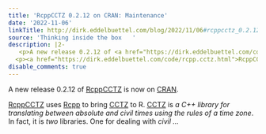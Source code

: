```yaml
---
title: 'RcppCCTZ 0.2.12 on CRAN: Maintenance'
date: '2022-11-06'
linkTitle: http://dirk.eddelbuettel.com/blog/2022/11/06#rcppcctz_0.2.12
source: 'Thinking inside the box   '
description: |2-
   <p>A new release 0.2.12 of <a href="https://dirk.eddelbuettel.com/code/rcpp.cctz.html">RcppCCTZ</a> is now on <a href="https://cran.r-project.org">CRAN</a>.</p>
  <p><a href="https://dirk.eddelbuettel.com/code/rcpp.cctz.html">RcppCCTZ</a> uses <a href="https://dirk.eddelbuettel.com/code/rcpp.html">Rcpp</a> to bring <a href="https://github.com/google/cctz">CCTZ</a> to R. <a href="https://github.com/google/cctz">CCTZ</a> is <em>a C++ library for translating between absolute and civil times using the rules of a time zone</em>. In fact, it is <em>two</em> libraries. One for dealing with <em>civil ...
disable_comments: true
---
```

 <p>A new release 0.2.12 of <a href="https://dirk.eddelbuettel.com/code/rcpp.cctz.html">RcppCCTZ</a> is now on <a href="https://cran.r-project.org">CRAN</a>.</p>
<p><a href="https://dirk.eddelbuettel.com/code/rcpp.cctz.html">RcppCCTZ</a> uses <a href="https://dirk.eddelbuettel.com/code/rcpp.html">Rcpp</a> to bring <a href="https://github.com/google/cctz">CCTZ</a> to R. <a href="https://github.com/google/cctz">CCTZ</a> is <em>a C++ library for translating between absolute and civil times using the rules of a time zone</em>. In fact, it is <em>two</em> libraries. One for dealing with <em>civil ...